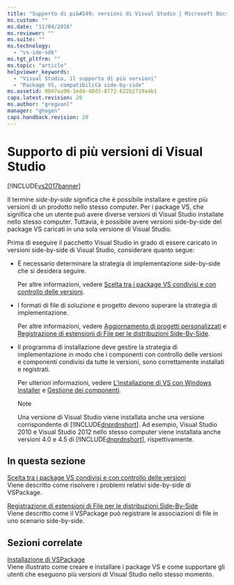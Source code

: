 ```yaml
---
title: "Supporto di pi&#249; versioni di Visual Studio | Microsoft Docs"
ms.custom: ""
ms.date: "11/04/2016"
ms.reviewer: ""
ms.suite: ""
ms.technology: 
  - "vs-ide-sdk"
ms.tgt_pltfrm: ""
ms.topic: "article"
helpviewer_keywords: 
  - "Visual Studio, il supporto di più versioni"
  - "Package VS, compatibilità side-by-side"
ms.assetid: 0047aa90-1ed4-40d3-8772-622b2719a4b1
caps.latest.revision: 20
ms.author: "gregvanl"
manager: "ghogen"
caps.handback.revision: 20
---
```

# Supporto di pi&#249; versioni di Visual Studio
[!INCLUDE[vs2017banner](../code-quality/includes/vs2017banner.md)]

Il termine *side\-by\-side* significa che è possibile installare e gestire più versioni di un prodotto nello stesso computer. Per i package VS, che significa che un utente può avere diverse versioni di Visual Studio installate nello stesso computer. Tuttavia, è possibile avere versioni side\-by\-side del package VS caricati in una sola versione di Visual Studio.  
  
 Prima di eseguire il pacchetto Visual Studio in grado di essere caricato in versioni side\-by\-side di Visual Studio, considerare quanto segue:  
  
-   È necessario determinare la strategia di implementazione side\-by\-side che si desidera seguire.  
  
     Per altre informazioni, vedere [Scelta tra i package VS condivisi e con controllo delle versioni](../extensibility/choosing-between-shared-and-versioned-vspackages.md).  
  
-   I formati di file di soluzione e progetto devono superare la strategia di implementazione.  
  
     Per altre informazioni, vedere [Aggiornamento di progetti personalizzati](../misc/upgrading-custom-projects.md) e [Registrazione di estensioni di File per le distribuzioni Side\-By\-Side](../extensibility/registering-file-name-extensions-for-side-by-side-deployments.md).  
  
-   Il programma di installazione deve gestire la strategia di implementazione in modo che i componenti con controllo delle versioni e componenti condivisi da tutte le versioni, sono correttamente installati e registrati.  
  
     Per ulteriori informazioni, vedere [L'installazione di VS con Windows Installer](../extensibility/internals/installing-vspackages-with-windows-installer.md) e [Gestione dei componenti](../extensibility/internals/component-management.md).  
  
    > [!NOTE]
    >  Una versione di Visual Studio viene installata anche una versione corrispondente di [!INCLUDE[dnprdnshort](../code-quality/includes/dnprdnshort_md.md)]. Ad esempio, Visual Studio 2010 e Visual Studio 2012 nello stesso computer viene installata anche versioni 4.0 e 4.5 di [!INCLUDE[dnprdnshort](../code-quality/includes/dnprdnshort_md.md)], rispettivamente.  
  
## In questa sezione  
 [Scelta tra i package VS condivisi e con controllo delle versioni](../extensibility/choosing-between-shared-and-versioned-vspackages.md)  
 Viene descritto come risolvere i problemi relativi side\-by\-side di VSPackage.  
  
 [Registrazione di estensioni di File per le distribuzioni Side\-By\-Side](../extensibility/registering-file-name-extensions-for-side-by-side-deployments.md)  
 Viene descritto come il VSPackage può registrare le associazioni di file in uno scenario side\-by\-side.  
  
## Sezioni correlate  
 [Installazione di VSPackage](../misc/installing-vspackages.md)  
 Viene illustrato come creare e installare i package VS e come supportare gli utenti che eseguono più versioni di Visual Studio nello stesso momento.